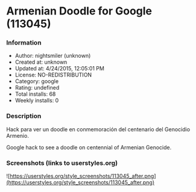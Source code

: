 # Armenian Doodle for Google (113045)

### Information
- Author: nightsmiler (unknown)
- Created at: unknown
- Updated at: 4/24/2015, 12:05:01 PM
- License: NO-REDISTRIBUTION
- Category: google
- Rating: undefined
- Total installs: 68
- Weekly installs: 0


### Description
Hack para ver un doodle en conmemoración del centenario del Genocidio Armenio.

Google hack to see a doodle on centennial of Armenian Genocide.


### Screenshots (links to userstyles.org)
![https://userstyles.org/style_screenshots/113045_after.png](https://userstyles.org/style_screenshots/113045_after.png)


